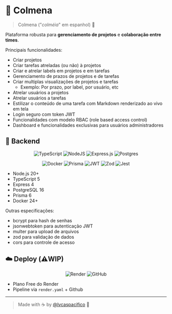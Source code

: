# 🐝 Colmena

> Colmena ("_colméia_" em espanhol) 🍯

Plataforma robusta para **gerenciamento de projetos** e **colaboração entre times**.

Principais funcionalidades:

- Criar projetos
- Criar tarefas atreladas (ou não) à projetos
- Criar e atrelar labels em projetos e em tarefas
- Gerenciamento de prazos de projetos e de tarefas
- Criar multiplas visualizações de projetos e tarefas
    - Exemplo: Por prazo, por label, por usuário, etc
- Atrelar usuários a projetos
- Atrelar usuários a tarefas
- Estilizar o conteúdo de uma tarefa com Markdown renderizado ao vivo em tela
- Login seguro com token JWT
- Funcionalidades com modelo RBAC (role based access control)
- Dashboard e funcionalidades exclusivas para usuários administradores

## 🎲 Backend

<div align="center">

![TypeScript](https://img.shields.io/badge/typescript-%23323330.svg?style=for-the-badge&logo=typescript&logoColor=FFFFFF&color=2F74C0)
![NodeJS](https://img.shields.io/badge/node.js-6DA55F?style=for-the-badge&logo=node.js&logoColor=white)
![Express.js](https://img.shields.io/badge/express.js-%23404d59.svg?style=for-the-badge&logo=express&logoColor=%2361DAFB)
![Postgres](https://img.shields.io/badge/postgres-%23316192.svg?style=for-the-badge&logo=postgresql&logoColor=white)

![Docker](https://img.shields.io/badge/docker-%230db7ed.svg?style=for-the-badge&logo=docker&logoColor=white)
![Prisma](https://img.shields.io/badge/Prisma-3982CE?style=for-the-badge&logo=Prisma&logoColor=white)
![JWT](https://img.shields.io/badge/JWT-black?style=for-the-badge&logo=JSON%20web%20tokens)
![Zod](https://img.shields.io/badge/zod-%233068b7.svg?style=for-the-badge&logo=zod&logoColor=white)
![Jest](https://img.shields.io/badge/-jest-%23C21325?style=for-the-badge&logo=jest&logoColor=white)

</div>

- Node.js 20+
- TypeScript 5
- Express 4
- PostgreSQL 16
- Prisma 6
- Docker 24+

Outras especificações:

- bcrypt para hash de senhas
- jsonwebtoken para autenticação JWT
- multer para upload de arquivos
- zod para validação de dados
- cors para controle de acesso

## ☁️ Deploy (⚠️WIP)
<div align="center">

![Render](https://img.shields.io/badge/Render-%46E3B7.svg?style=for-the-badge&logo=render&logoColor=white)
![GitHub](https://img.shields.io/badge/github-%23121011.svg?style=for-the-badge&logo=github&logoColor=white)

</div>

- Plano Free do Render
- Pipeline via `render.yaml` + Github

---

> Made with ☕ by [@lvcaspacifico](https://github.com/lvcaspacifico) 👋